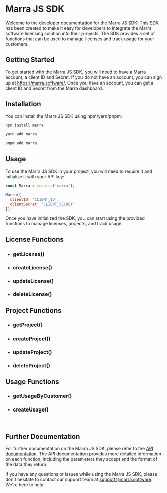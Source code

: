 # Marra JS SDK

Welcome to the developer documentation for the Marra JS SDK! This SDK has been created to make it easy for developers to integrate the Marra software licensing solution into their projects. The SDK provides a set of functions that can be used to manage licenses and track usage for your customers.

## Getting Started
To get started with the Marra JS SDK, you will need to have a Marra account, a client ID and Secret. If you do not have an account, you can sign up at https://marra.software/. Once you have an account, you can get a client ID and Secret from the Marra dashboard.

## Installation
You can install the Marra JS SDK using npm/yarn/pnpm:

```sh
npm install marra

yarn add marra

pnpm add marra
```

## Usage
To use the Marra JS SDK in your project, you will need to require it and initialize it with your API key:

```javascript
const Marra = require('marra');

Marra({
  clientID: 'CLIENT_ID',
  clientSecret: 'CLIENT_SECRET'
});
```
Once you have initialized the SDK, you can start using the provided functions to manage licenses, projects, and track usage.

## License Functions

- ### getLicense()

- ### createLicense()

- ### updateLicense()

- ### deleteLicense()

## Project Functions

- ### getProject()

- ### createProject()

- ### updateProject()

- ### deleteProject()

## Usage Functions

- ### getUsageByCustomer()

- ### createUsage()

<br />

## Further Documentation
For further documentation on the Marra JS SDK, please refer to the [API documentation](). The API documentation provides more detailed information on each function, including the parameters they accept and the format of the data they return.

If you have any questions or issues while using the Marra JS SDK, please don't hesitate to contact our support team at [support@marra.software](mailto:support@marra.software). We're here to help!